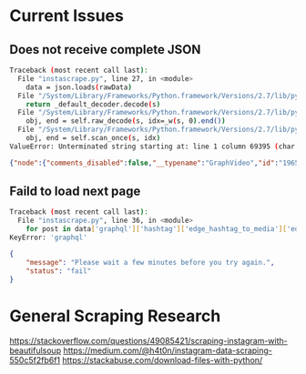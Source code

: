 # Current Issues

## Does not receive complete JSON

```bash
Traceback (most recent call last):
  File "instascrape.py", line 27, in <module>
    data = json.loads(rawData)
  File "/System/Library/Frameworks/Python.framework/Versions/2.7/lib/python2.7/json/__init__.py", line 338, in loads
    return _default_decoder.decode(s)
  File "/System/Library/Frameworks/Python.framework/Versions/2.7/lib/python2.7/json/decoder.py", line 366, in decode
    obj, end = self.raw_decode(s, idx=_w(s, 0).end())
  File "/System/Library/Frameworks/Python.framework/Versions/2.7/lib/python2.7/json/decoder.py", line 382, in raw_decode
    obj, end = self.scan_once(s, idx)
ValueError: Unterminated string starting at: line 1 column 69395 (char 69394)
```

```JSON
{"node":{"comments_disabled":false,"__typename":"GraphVideo","id":"1965616674019237231","edge_media_to_caption":{"edges":[{"node":{"text":">>>\ud83d\ude02 \u041f\u043e\u0434\u043f\u0438\u0441\u044b\u0432\u0430\u0439\u0442\u0435\u0441\u044c \ud83d\ude02<<
```

## Faild to load next page 

```bash
Traceback (most recent call last):
  File "instascrape.py", line 36, in <module>
    for post in data['graphql']['hashtag']['edge_hashtag_to_media']['edges']:
KeyError: 'graphql'
```

```JSON
{
    "message": "Please wait a few minutes before you try again.", 
    "status": "fail"
}
```

# General Scraping Research
https://stackoverflow.com/questions/49085421/scraping-instagram-with-beautifulsoup
https://medium.com/@h4t0n/instagram-data-scraping-550c5f2fb6f1
https://stackabuse.com/download-files-with-python/